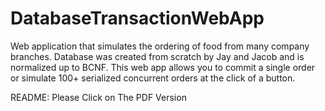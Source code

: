 # DatabaseTransactionWebApp
Web application that simulates the ordering of food from many company branches. Database was created from scratch by Jay and Jacob and is normalized up to BCNF. This web app allows you to commit a single order or simulate 100+ serialized concurrent orders at the click of a button.


README: Please Click on The PDF Version
